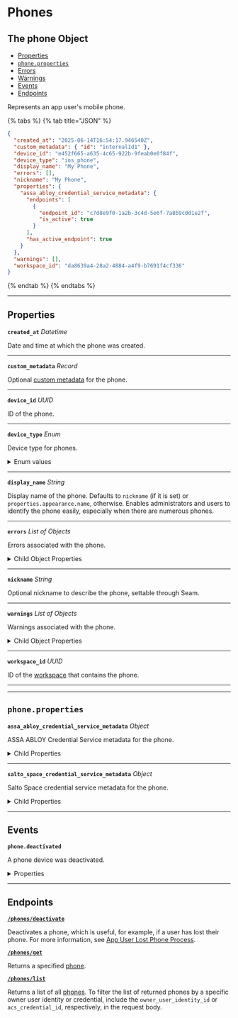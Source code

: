 # Phones

## The phone Object

- [Properties](./#properties)
- [`phone.properties`](./#phone.properties)
- [Errors](./#errors)
- [Warnings](./#warnings)
- [Events](./#events)
- [Endpoints](./#endpoints)


Represents an app user's mobile phone.

{% tabs %}
{% tab title="JSON" %}
```json
{
  "created_at": "2025-06-14T16:54:17.946540Z",
  "custom_metadata": { "id": "internalId1" },
  "device_id": "e452f665-a635-4c65-922b-9feab0e0f84f",
  "device_type": "ios_phone",
  "display_name": "My Phone",
  "errors": [],
  "nickname": "My Phone",
  "properties": {
    "assa_abloy_credential_service_metadata": {
      "endpoints": [
        {
          "endpoint_id": "c7d8e9f0-1a2b-3c4d-5e6f-7a8b9c0d1e2f",
          "is_active": true
        }
      ],
      "has_active_endpoint": true
    }
  },
  "warnings": [],
  "workspace_id": "da8639a4-28a2-4884-a4f9-b7691f4cf336"
}
```
{% endtab %}
{% endtabs %}

---
## Properties

**`created_at`** *Datetime*

Date and time at which the phone was created.




---

**`custom_metadata`** *Record*

Optional [custom metadata](../../core-concepts/devices/adding-custom-metadata-to-a-device.md) for the phone.




---

**`device_id`** *UUID*

ID of the phone.




---

**`device_type`** *Enum*

Device type for phones.


<details>
<summary>Enum values</summary>

- <code>ios_phone</code>
- <code>android_phone</code>
</details>


---

**`display_name`** *String*

Display name of the phone. Defaults to `nickname` (if it is set) or `properties.appearance.name`, otherwise. Enables administrators and users to identify the phone easily, especially when there are numerous phones.




---

**`errors`** *List* *of Objects*

Errors associated with the phone.



<details>
  <summary>Child Object Properties</summary>

  <strong><code>error_code</code></strong> <i>String</i>

  <strong><code>message</code></strong> <i>String</i>
</details>

---

**`nickname`** *String*

Optional nickname to describe the phone, settable through Seam.




---

**`warnings`** *List* *of Objects*

Warnings associated with the phone.



<details>
  <summary>Child Object Properties</summary>

  <strong><code>message</code></strong> <i>String</i>

  <strong><code>warning_code</code></strong> <i>String</i>
</details>

---

**`workspace_id`** *UUID*

ID of the [workspace](../../core-concepts/workspaces/README.md) that contains the phone.




---


---
## `phone.properties`

**`assa_abloy_credential_service_metadata`** *Object*

ASSA ABLOY Credential Service metadata for the phone.



<details>
  <summary>Child Properties</summary>

  - <strong><code>endpoints</code></strong> <i>List</i> <i>of Objects</i>
  
    Endpoints associated with the phone.

- <strong><code>endpoint_id</code></strong> <i>String</i>

  ID of the associated endpoint.


- <strong><code>is_active</code></strong> <i>Boolean</i>

  Indicated whether the endpoint is active.


  - <strong><code>has_active_endpoint</code></strong> <i>Boolean</i>
  
    Indicates whether the credential service has active endpoints associated with the phone.

</details>

---

**`salto_space_credential_service_metadata`** *Object*

Salto Space credential service metadata for the phone.



<details>
  <summary>Child Properties</summary>

  - <strong><code>has_active_phone</code></strong> <i>Boolean</i>
  
    Indicates whether the credential service has an active associated phone.

</details>

---


## Events

**`phone.deactivated`**

A phone device was deactivated.

<details>

<summary>Properties</summary>

<strong><code>created_at</code></strong> <i>Datetime</i>

  Date and time at which the event was created.

<strong><code>device_id</code></strong> <i>UUID</i>

  ID of the affected phone device.

<strong><code>event_id</code></strong> <i>UUID</i>

  ID of the event.

<strong><code>event_type</code></strong> <i>Enum</i>

  Value: `phone.deactivated`

<strong><code>occurred_at</code></strong> <i>Datetime</i>

  Date and time at which the event occurred.

<strong><code>workspace_id</code></strong> <i>UUID</i>

  ID of the [workspace](../../core-concepts/workspaces/README.md) associated with the event.
</details>

---

## Endpoints


[**`/phones/deactivate`**](./deactivate.md)

Deactivates a phone, which is useful, for example, if a user has lost their phone. For more information, see [App User Lost Phone Process](../../capability-guides/mobile-access/managing-phones-for-a-user-identity.md#app-user-lost-phone-process).


[**`/phones/get`**](./get.md)

Returns a specified [phone](../../capability-guides/mobile-access/managing-phones-for-a-user-identity.md).


[**`/phones/list`**](./list.md)

Returns a list of all [phones](../../capability-guides/mobile-access/managing-phones-for-a-user-identity.md). To filter the list of returned phones by a specific owner user identity or credential, include the `owner_user_identity_id` or `acs_credential_id`, respectively, in the request body.


